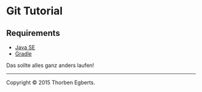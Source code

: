 # Git Tutorial

## Requirements

- [Java SE](http://www.oracle.com/technetwork/java/javase/overview)
- [Gradle](http://www.gradle.org)

Das sollte alles ganz anders laufen!

---

Copyright &copy; 2015 Thorben Egberts.
